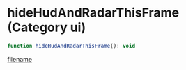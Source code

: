 # hideHudAndRadarThisFrame (Category ui)

```js
function hideHudAndRadarThisFrame(): void
```

[filename](hideHudAndRadarThisFrame_m.md ':include')